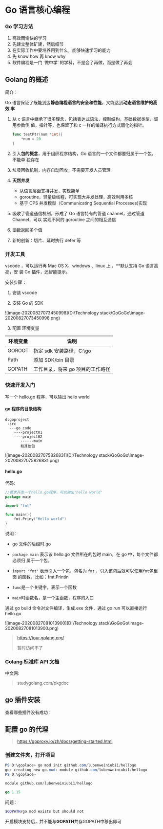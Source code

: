 # Go 语言核心编程

### Go 学习方法

1. 高效而愉快的学习
2. 先建立整体矿建，然后细节
3. 在实际工作中要培养用到什么，能够快速学习的能力
4. 先 know how 再 know why
5. 软件编程是一门 ‘做中学’ 的学科，不是会了再做，而是做了再会

## Golang 的概述

简介：

Go 语言保证了既能到达**静态编程语言的安全和性能**，又能达到**动态语言维护的高效
率**

1. 从 c 语言中继承了很多理念，包括表达式语法，控制结构，基础数据类型，调用参数传
   值，指针等，也保留了和 c 一样的编译执行方式弱化的指针。

   ```go
   func testPtr(num *int){
       *num = 20
   }
   ```

2. 引入**包的概念**，用于组织程序结构，Go 语言的一个文件都要归属于一个包，不能单
   独存在

3. 垃圾回收机制，内存自动回收，不需要开发人员管理

4. **天然并发**

   - 从语言层面支持并发，实现简单
   - goroutine，轻量级线程，可实现大并发处理，高效利用多核
   - 基于 CPS 并发模型（Communicating Sequential Processes)实现

5. 吸收了管道通信机制，形成了 Go 语言特有的管道 channel，通过管道 Channel，可以
   实现不同的 goroutine 之间的相互通信

6. 函数返回多个值

7. 新的创新：切片、延时执行 defer 等

### 开发工具

vscode ，可以运行再 Mac OS X、windows 、linux 上 ，\*\*默认支持 Go 语言高亮，安
装 Go 插件，还智能提示。

安装步骤：

1. 安装 vscode

2. 安装 Go 的 SDK

![image-20200827073450998](D:\Technology
stack\GoGoGo\image-20200827073450998.png)

3. 配置 环境变量

| 环境变量 | 说明                             |
| -------- | -------------------------------- |
| GOROOT   | 指定 sdk 安装路径，C:\go         |
| Path     | 添加 SDK/bin 目录                |
| GOPATH   | 工作目录，将来 go 项目的工作路径 |

### 快速开发入门

写一个 hello.go 程序，可以输出 hello world

#### go 程序的目录结构

```shell
d:goproject
 -src
  ---go_code
    ----project01
    ----project02
       ------main
       和其他包
```

![image-20200827075826831](D:\Technology
stack\GoGoGo\image-20200827075826831.png)

#### hello.go

代码:

```go
//要求开发一个hello.go程序，可以输出'hello world'
package main

import "fmt"

func main(){
	fmt.Priny("Hello world")
}
```

说明：

- go 文件的后缀时.go
- `package main` 表示该 hello.go 文件所在的包时 main，在 go 中，每个文件都必须归
  属于一个包。
- `import "fmt"` 表示引入一个包，包名为 `fmt` ，引入该包后就可以使用`fmt`包里面
  的函数，比如：fmt.Println

- `func`是一个关键字，表示一个函数
- `main`时函数名，是一个主函数，程序的入口

通过 go build 命令对文件编译，生成.exe 文件，通过 go run 可以直接运行 hello.go

![image-20200827081013900](D:\Technology
stack\GoGoGo\image-20200827081013900.png)

> https://tour.golang.org/
>
> 暂时访问不了

### Golang 标准库 API 文档

中文网:

> studygolang.com/pkgdoc

## go 插件安装

查看哪些插件没有成功：

## 配置 go 的代理

> https://goproxy.io/zh/docs/getting-started.html



### 创建文件夹，打开项目

```powershell
PS D:\goplace> go mod init github.com/lubenweiniubi1/hellogo
go: creating new go.mod: module github.com/lubenweiniubi1/hellogo
PS D:\goplace> 

```

```go
module github.com/lubenweiniubi1/hellogo

go 1.15

```

问题：

```bash
$GOPATH/go.mod exists but should not
```

开启模块支持后，并不能与**GOPATH**共存GOPATH中移出即可